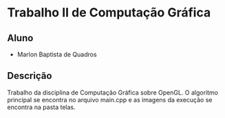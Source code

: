 # Trabalho II de Computação Gráfica

## Aluno
- Marlon Baptista de Quadros


## Descrição
Trabalho da disciplina de Computação Gráfica sobre OpenGL. O algoritmo principal se encontra no arquivo main.cpp e as imagens
da execução se encontra na pasta telas.